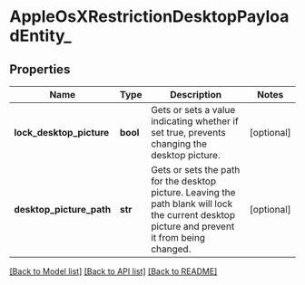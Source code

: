 # AppleOsXRestrictionDesktopPayloadEntity_

## Properties
Name | Type | Description | Notes
------------ | ------------- | ------------- | -------------
**lock_desktop_picture** | **bool** | Gets or sets a value indicating whether if set true, prevents changing the desktop picture. | [optional] 
**desktop_picture_path** | **str** | Gets or sets the path for the desktop picture. Leaving the path blank will lock the current desktop picture and prevent it from being changed. | [optional] 

[[Back to Model list]](../README.md#documentation-for-models) [[Back to API list]](../README.md#documentation-for-api-endpoints) [[Back to README]](../README.md)


